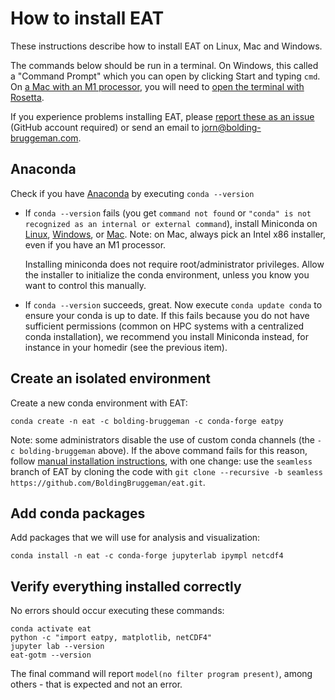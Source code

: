 # How to install EAT

These instructions describe how to install EAT on Linux, Mac and Windows.

The commands below should be run in a terminal. On Windows, this called a "Command Prompt" which you can open by clicking Start and typing `cmd`. On [a Mac with an M1 processor](https://en.wikipedia.org/wiki/Apple_M1#Products_that_use_the_Apple_M1_series), you will need to [open the terminal with Rosetta](https://www.byran.tech/html/how-to-make-a-rosetta-2-emulated-x86-terminal-on-arm-apple-silicon-chips.html).

If you experience problems installing EAT, please [report these as an issue](https://github.com/BoldingBruggeman/eat-examples/issues) (GitHub account required) or send an email to jorn@bolding-bruggeman.com.

## Anaconda

Check if you have [Anaconda](https://new.anaconda.com/products/distribution) by executing `conda --version`

* If `conda --version` fails (you get `command not found` or `"conda" is not recognized as an internal or external command`), install Miniconda on [Linux](https://conda.io/projects/conda/en/stable/user-guide/install/linux.html), [Windows](https://conda.io/projects/conda/en/stable/user-guide/install/windows.html), or [Mac](https://conda.io/projects/conda/en/stable/user-guide/install/macos.html). Note: on Mac, always pick an Intel x86 installer, even if you have an M1 processor.

  Installing miniconda does not require root/administrator privileges. Allow the installer to initialize the conda environment, unless you know you want to control this manually.​

* If `conda --version` succeeds, great. Now execute `conda update conda` to ensure your conda is up to date. If this fails because you do not have sufficient permissions (common on HPC systems with a centralized conda installation), we recommend you install Miniconda instead, for instance in your homedir (see the previous item).

## Create an isolated environment

Create a new conda environment with EAT​:
   
```
conda create -n eat -c bolding-bruggeman -c conda-forge eatpy
```

Note: some administrators disable the use of custom conda channels (the `-c bolding-bruggeman` above). If the above command fails for this reason, follow [manual installation instructions](https://github.com/BoldingBruggeman/eat/wiki#building-and-installing-manually), with one change: use the `seamless` branch of EAT by cloning the code with `git clone --recursive -b seamless https://github.com/BoldingBruggeman/eat.git`.

## Add conda packages

Add packages that we will use for analysis and visualization​:

```
conda install -n eat -c conda-forge jupyterlab ipympl netcdf4
```

## Verify everything installed correctly

No errors should occur executing these commands​:

```
conda activate eat
python -c "import eatpy, matplotlib, netCDF4"​
jupyter lab --version
eat-gotm --version
```

The final command will report `model(no filter program present)`, among others - that is expected and not an error.
